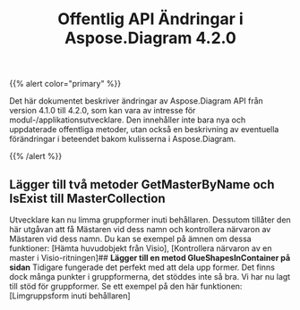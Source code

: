 ﻿---
title: Offentlig API Ändringar i Aspose.Diagram 4.2.0
type: docs
weight: 30
url: /sv/net/public-api-changes-in-aspose-diagram-4-2-0/
---
{{% alert color="primary" %}} 

Det här dokumentet beskriver ändringar av Aspose.Diagram API från version 4.1.0 till 4.2.0, som kan vara av intresse för modul-/applikationsutvecklare. Den innehåller inte bara nya och uppdaterade offentliga metoder, utan också en beskrivning av eventuella förändringar i beteendet bakom kulisserna i Aspose.Diagram.

{{% /alert %}} 
## **Lägger till två metoder GetMasterByName och IsExist till MasterCollection**
Utvecklare kan nu limma gruppformer inuti behållaren. Dessutom tillåter den här utgåvan att få Mästaren vid dess namn och kontrollera närvaron av Mästaren vid dess namn. Du kan se exempel på ämnen om dessa funktioner: [Hämta huvudobjekt från Visio], [Kontrollera närvaron av en master i Visio-ritningen]## **Lägger till en metod GlueShapesInContainer på sidan**
Tidigare fungerade det perfekt med att dela upp former. Det finns dock många punkter i gruppformerna, det stöddes inte så bra. Vi har nu lagt till stöd för gruppformer. Se ett exempel på den här funktionen: [Limgruppsform inuti behållaren]
